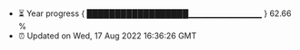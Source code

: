 - ⏳ Year progress { ██████████████████▁▁▁▁▁▁▁▁▁▁▁▁ } 62.66 %
- ⏰ Updated on Wed, 17 Aug 2022 16:36:26 GMT


